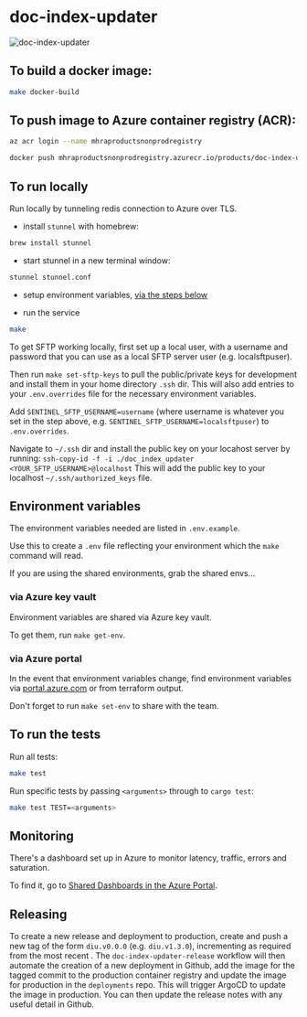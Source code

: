 # doc-index-updater

![doc-index-updater](https://github.com/MHRA/products/workflows/doc-index-updater/badge.svg)

## To build a docker image:

```sh
make docker-build
```

## To push image to Azure container registry (ACR):

```sh
az acr login --name mhraproductsnonprodregistry

docker push mhraproductsnonprodregistry.azurecr.io/products/doc-index-updater
```

## To run locally

Run locally by tunneling redis connection to Azure over TLS.

- install `stunnel` with homebrew:

```sh
brew install stunnel
```

- start stunnel in a new terminal window:

```sh
stunnel stunnel.conf
```

- setup environment variables, [via the steps below](#environment-variables)

- run the service

```sh
make
```

To get SFTP working locally, first set up a local user, with a username and password that you can use as a local SFTP server user (e.g. localsftpuser).

Then run `make set-sftp-keys` to pull the public/private keys for development and install them in your home directory `.ssh` dir. This will also add entries to your `.env.overrides` file for the necessary environment variables.

Add `SENTINEL_SFTP_USERNAME=username` (where username is whatever you set in the step above, e.g. `SENTINEL_SFTP_USERNAME=localsftpuser`) to `.env.overrides`.

Navigate to `~/.ssh` dir and install the public key on your locahost server by running:
`ssh-copy-id -f -i ./doc_index_updater <YOUR_SFTP_USERNAME>@localhost`
This will add the public key to your localhost `~/.ssh/authorized_keys` file.

## Environment variables

The environment variables needed are listed in `.env.example`.

Use this to create a `.env` file reflecting your environment which the `make` command will read.

If you are using the shared environments, grab the shared envs…

### via Azure key vault

Environment variables are shared via Azure key vault.

To get them, run `make get-env`.

### via Azure portal

In the event that environment variables change, find environment variables via [portal.azure.com][azure portal] or from terraform output.

Don't forget to run `make set-env` to share with the team.

## To run the tests

Run all tests:

```sh
make test
```

Run specific tests by passing `<arguments>` through to `cargo test`:

```sh
make test TEST=<arguments>
```

[azure portal]: https://portal.azure.com/

## Monitoring

There's a dashboard set up in Azure to monitor latency, traffic, errors and saturation.

To find it, go to [Shared Dashboards in the Azure Portal](https://portal.azure.com/#blade/HubsExtension/BrowseResourceBlade/resourceType/Microsoft.Portal%2Fdashboards).

## Releasing

To create a new release and deployment to production, create and push a new tag of the form `diu.v0.0.0` (e.g. `diu.v1.3.0`), incrementing as required from the most recent . The `doc-index-updater-release` workflow will then automate the creation of a new deployment in Github, add the image for the tagged commit to the production container registry and update the image for production in the `deployments` repo. This will trigger ArgoCD to update the image in production. You can then update the release notes with any useful detail in Github.
